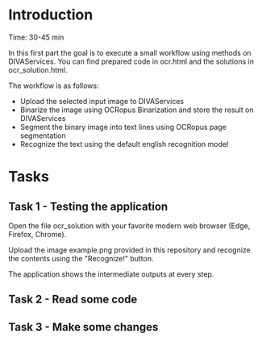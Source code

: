 # Introduction
 Time: 30-45 min

In this first part the goal is to execute a small workflow using methods on DIVAServices.
You can find prepared code in ocr.html and the solutions in ocr_solution.html.

The workflow is as follows:

  - Upload the selected input image to DIVAServices
  - Binarize the image using OCRopus Binarization and store the result on DIVAServices
  - Segment the binary image into text lines using OCRopus page segmentation
  - Recognize the text using the default english recognition model


# Tasks

## Task 1 - Testing the application
Open the file ocr_solution with your favorite modern web browser (Edge, Firefox, Chrome).

Upload the image example.png provided in this repository and recognize the contents using the "Recognize!" button.

The application shows the intermediate outputs at every step.

## Task 2 - Read some code

## Task 3 - Make some changes

